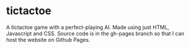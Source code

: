 # tictactoe
A tictactoe game with a perfect-playing AI. Made using just HTML, Javascript and CSS.
Source code is in the gh-pages branch so that I can host the website on Github Pages.
